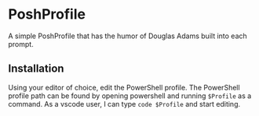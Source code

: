 # PoshProfile
A simple PoshProfile that has the humor of Douglas Adams built into each prompt.

## Installation
Using your editor of choice, edit the PowerShell profile. The PowerShell profile path can be found by opening powershell and running `$Profile` as a command. As a vscode user, I can type `code $Profile` and start editing.